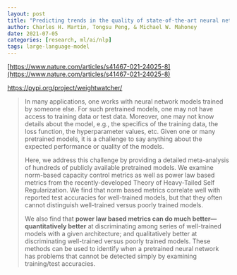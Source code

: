 ```yaml
---
layout: post
title: "Predicting trends in the quality of state-of-the-art neural networks without access to training or testing data"
author: Charles H. Martin, Tongsu Peng, & Michael W. Mahoney
date: 2021-07-05
categories: [research, ml/ai/nlp]
tags: large-language-model
---
```


[https://www.nature.com/articles/s41467-021-24025-8](https://www.nature.com/articles/s41467-021-24025-8)

https://pypi.org/project/weightwatcher/

> In many applications, one works with neural network models trained by someone else. For such pretrained models, one may not have access to training data or test data. Moreover, one may not know details about the model, e.g., the specifics of the training data, the loss function, the hyperparameter values, etc. Given one or many pretrained models, it is a challenge to say anything about the expected performance or quality of the models. 
>
> Here, we address this challenge by providing a detailed meta-analysis of hundreds of publicly available pretrained models. We examine norm-based capacity control metrics as well as power law based metrics from the recently-developed Theory of Heavy-Tailed Self Regularization. We find that norm based metrics correlate well with reported test accuracies for well-trained models, but that they often cannot distinguish well-trained versus poorly trained models. 
>
> We also find that **power law based metrics can do much better—quantitatively better** at discriminating among series of well-trained models with a given architecture; and qualitatively better at discriminating well-trained versus poorly trained models. These methods can be used to identify when a pretrained neural network has problems that cannot be detected simply by examining training/test accuracies.
